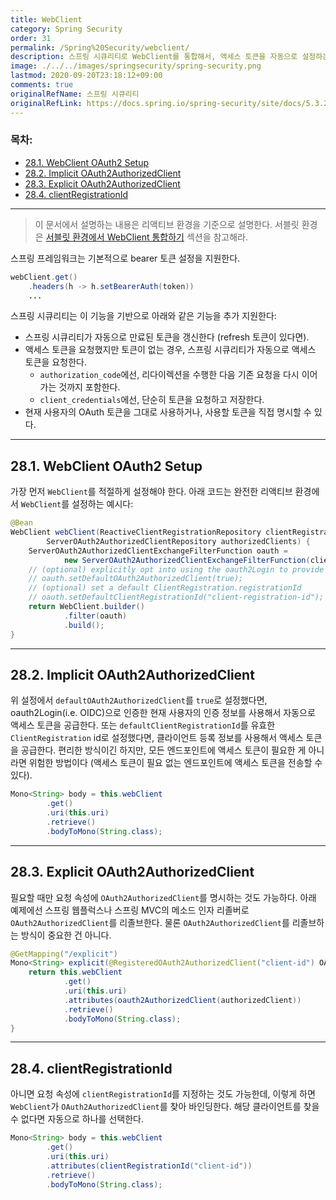 ```yaml
---
title: WebClient
category: Spring Security
order: 31
permalink: /Spring%20Security/webclient/
description: 스프링 시큐리티로 WebClient를 통합해서, 액세스 토큰을 자동으로 설정하는 방법을 설명합니다. 공식 문서에 있는 "WebClient" 챕터를 한국어로 번역한 문서입니다.
image: ./../../images/springsecurity/spring-security.png
lastmod: 2020-09-20T23:18:12+09:00
comments: true
originalRefName: 스프링 시큐리티
originalRefLink: https://docs.spring.io/spring-security/site/docs/5.3.2.RELEASE/reference/html5/#webclient
---
```


### 목차:

- [28.1. WebClient OAuth2 Setup](#281-webclient-oauth2-setup)
- [28.2. Implicit OAuth2AuthorizedClient](#282-implicit-oauth2authorizedclient)
- [28.3. Explicit OAuth2AuthorizedClient](#283-explicit-oauth2authorizedclient)
- [28.4. clientRegistrationId](#284-clientregistrationid)

---

> 이 문서에서 설명하는 내용은 리액티브 환경을 기준으로 설명한다. 서블릿 환경은 [서블릿 환경에서 WebClient 통합하기](../oauth2#1224-webclient-integration-for-servlet-environments) 섹션을 참고해라.

스프링 프레임워크는 기본적으로 bearer 토큰 설정을 지원한다.

```java
webClient.get()
    .headers(h -> h.setBearerAuth(token))
    ...
```

스프링 시큐리티는 이 기능을 기반으로 아래와 같은 기능을 추가 지원한다:

- 스프링 시큐리티가 자동으로 만료된 토큰을 갱신한다 (refresh 토큰이 있다면).
- 액세스 토큰을 요청했지만 토큰이 없는 경우, 스프링 시큐리티가 자동으로 액세스 토큰을 요청한다.
  - `authorization_code`에선, 리다이렉션을 수행한 다음 기존 요청을 다시 이어가는 것까지 포함한다.
  - `client_credentials`에선, 단순히 토큰을 요청하고 저장한다.
- 현재 사용자의 OAuth 토큰을 그대로 사용하거나, 사용할 토큰을 직접 명시할 수 있다.

---

## 28.1. WebClient OAuth2 Setup

가장 먼저 `WebClient`를 적절하게 설정해야 한다. 아래 코드는 완전한 리액티브 환경에서 `WebClient`를 설정하는 예시다:

```java
@Bean
WebClient webClient(ReactiveClientRegistrationRepository clientRegistrations,
        ServerOAuth2AuthorizedClientRepository authorizedClients) {
    ServerOAuth2AuthorizedClientExchangeFilterFunction oauth =
            new ServerOAuth2AuthorizedClientExchangeFilterFunction(clientRegistrations, authorizedClients);
    // (optional) explicitly opt into using the oauth2Login to provide an access token implicitly
    // oauth.setDefaultOAuth2AuthorizedClient(true);
    // (optional) set a default ClientRegistration.registrationId
    // oauth.setDefaultClientRegistrationId("client-registration-id");
    return WebClient.builder()
            .filter(oauth)
            .build();
}
```

---

## 28.2. Implicit OAuth2AuthorizedClient

위 설정에서 `defaultOAuth2AuthorizedClient`를 `true`로 설정했다면, oauth2Login(i.e. OIDC)으로 인증한 현재 사용자의 인증 정보를 사용해서 자동으로 액세스 토큰을 공급한다. 또는 `defaultClientRegistrationId`를 유효한 `ClientRegistration` id로 설정했다면, 클라이언트 등록 정보를 사용해서 액세스 토큰을 공급한다. 편리한 방식이긴 하지만, 모든 엔드포인트에 액세스 토큰이 필요한 게 아니라면 위험한 방법이다 (액세스 토큰이 필요 없는 엔드포인트에 액세스 토큰을 전송할 수 있다).

```java
Mono<String> body = this.webClient
        .get()
        .uri(this.uri)
        .retrieve()
        .bodyToMono(String.class);
```

---

## 28.3. Explicit OAuth2AuthorizedClient

필요할 때만 요청 속성에 `OAuth2AuthorizedClient`를 명시하는 것도 가능하다. 아래 예제에선 스프링 웹플럭스나 스프링 MVC의 메소드 인자 리졸버로 `OAuth2AuthorizedClient`를 리졸브한다. 물론 `OAuth2AuthorizedClient`를 리졸브하는 방식이 중요한 건 아니다.

```java
@GetMapping("/explicit")
Mono<String> explicit(@RegisteredOAuth2AuthorizedClient("client-id") OAuth2AuthorizedClient authorizedClient) {
    return this.webClient
            .get()
            .uri(this.uri)
            .attributes(oauth2AuthorizedClient(authorizedClient))
            .retrieve()
            .bodyToMono(String.class);
}
```

---

## 28.4. clientRegistrationId

아니면  요청 속성에 `clientRegistrationId`를 지정하는 것도 가능한데, 이렇게 하면 `WebClient`가 `OAuth2AuthorizedClient`를 찾아 바인딩한다. 해당 클라이언트를 찾을 수 없다면 자동으로 하나를 선택한다.

```java
Mono<String> body = this.webClient
        .get()
        .uri(this.uri)
        .attributes(clientRegistrationId("client-id"))
        .retrieve()
        .bodyToMono(String.class);
```